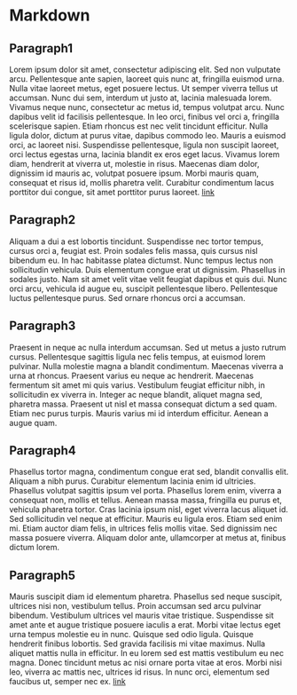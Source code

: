 # Markdown

## Paragraph1

Lorem ipsum dolor sit amet, consectetur adipiscing elit. Sed non vulputate arcu. Pellentesque ante sapien, laoreet quis nunc at, fringilla euismod urna. Nulla vitae laoreet metus, eget posuere lectus. Ut semper viverra tellus ut accumsan. Nunc dui sem, interdum ut justo at, lacinia malesuada lorem. Vivamus neque nunc, consectetur ac metus id, tempus volutpat arcu. Nunc dapibus velit id facilisis pellentesque. In leo orci, finibus vel orci a, fringilla scelerisque sapien. Etiam rhoncus est nec velit tincidunt efficitur. Nulla ligula dolor, dictum at purus vitae, dapibus commodo leo. Mauris a euismod orci, ac laoreet nisi. Suspendisse pellentesque, ligula non suscipit laoreet, orci lectus egestas urna, lacinia blandit ex eros eget lacus. Vivamus lorem diam, hendrerit at viverra ut, molestie in risus. Maecenas diam dolor, dignissim id mauris ac, volutpat posuere ipsum. Morbi mauris quam, consequat et risus id, mollis pharetra velit. Curabitur condimentum lacus porttitor dui congue, sit amet porttitor purus laoreet.
[link](##Paragraph1)

## Paragraph2
Aliquam a dui a est lobortis tincidunt. Suspendisse nec tortor tempus, cursus orci a, feugiat est. Proin sodales felis massa, quis cursus nisl bibendum eu. In hac habitasse platea dictumst. Nunc tempus lectus non sollicitudin vehicula. Duis elementum congue erat ut dignissim. Phasellus in sodales justo. Nam sit amet velit vitae velit feugiat dapibus et quis dui. Nunc orci arcu, vehicula id augue eu, suscipit pellentesque libero. Pellentesque luctus pellentesque purus. Sed ornare rhoncus orci a accumsan.

## Paragraph3
Praesent in neque ac nulla interdum accumsan. Sed ut metus a justo rutrum cursus. Pellentesque sagittis ligula nec felis tempus, at euismod lorem pulvinar. Nulla molestie magna a blandit condimentum. Maecenas viverra a urna at rhoncus. Praesent varius eu neque ac hendrerit. Maecenas fermentum sit amet mi quis varius. Vestibulum feugiat efficitur nibh, in sollicitudin ex viverra in. Integer ac neque blandit, aliquet magna sed, pharetra massa. Praesent ut nisl et massa consequat dictum a sed quam. Etiam nec purus turpis. Mauris varius mi id interdum efficitur. Aenean a augue quam.

## Paragraph4
Phasellus tortor magna, condimentum congue erat sed, blandit convallis elit. Aliquam a nibh purus. Curabitur elementum lacinia enim id ultricies. Phasellus volutpat sagittis ipsum vel porta. Phasellus lorem enim, viverra a consequat non, mollis et tellus. Aenean massa massa, fringilla eu purus et, vehicula pharetra tortor. Cras lacinia ipsum nisl, eget viverra lacus aliquet id. Sed sollicitudin vel neque at efficitur. Mauris eu ligula eros. Etiam sed enim mi. Etiam auctor diam felis, in ultrices felis mollis vitae. Sed dignissim nec massa posuere viverra. Aliquam dolor ante, ullamcorper at metus at, finibus dictum lorem.

## Paragraph5
Mauris suscipit diam id elementum pharetra. Phasellus sed neque suscipit, ultrices nisi non, vestibulum tellus. Proin accumsan sed arcu pulvinar bibendum. Vestibulum ultrices vel mauris vitae tristique. Suspendisse sit amet ante et augue tristique posuere iaculis a erat. Morbi vitae lectus eget urna tempus molestie eu in nunc. Quisque sed odio ligula. Quisque hendrerit finibus lobortis. Sed gravida facilisis mi vitae maximus. Nulla aliquet mattis nulla in efficitur. In eu lorem sed est mattis vestibulum eu nec magna. Donec tincidunt metus ac nisi ornare porta vitae at eros. Morbi nisi leo, viverra ac mattis nec, ultrices id risus. In nunc orci, elementum sed faucibus ut, semper nec ex.
[link](##Paragraph5)
